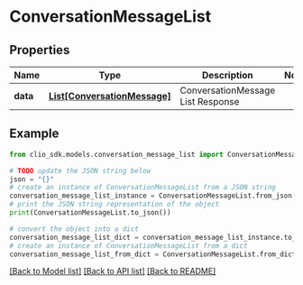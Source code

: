 # ConversationMessageList


## Properties

Name | Type | Description | Notes
------------ | ------------- | ------------- | -------------
**data** | [**List[ConversationMessage]**](ConversationMessage.md) | ConversationMessage List Response | 

## Example

```python
from clio_sdk.models.conversation_message_list import ConversationMessageList

# TODO update the JSON string below
json = "{}"
# create an instance of ConversationMessageList from a JSON string
conversation_message_list_instance = ConversationMessageList.from_json(json)
# print the JSON string representation of the object
print(ConversationMessageList.to_json())

# convert the object into a dict
conversation_message_list_dict = conversation_message_list_instance.to_dict()
# create an instance of ConversationMessageList from a dict
conversation_message_list_from_dict = ConversationMessageList.from_dict(conversation_message_list_dict)
```
[[Back to Model list]](../README.md#documentation-for-models) [[Back to API list]](../README.md#documentation-for-api-endpoints) [[Back to README]](../README.md)


